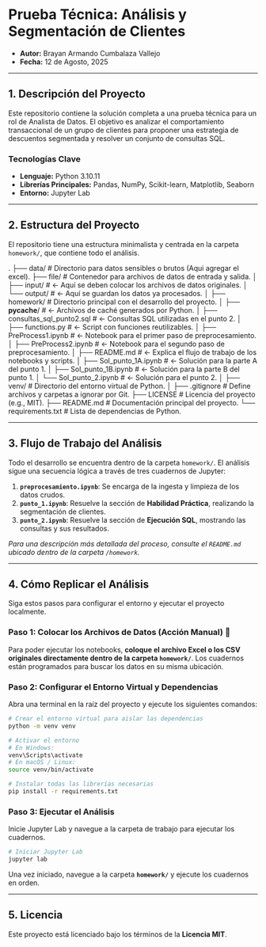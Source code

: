 # Prueba Técnica: Análisis y Segmentación de Clientes

* **Autor:** Brayan Armando Cumbalaza Vallejo
* **Fecha:** 12 de Agosto, 2025

---

## 1. Descripción del Proyecto

Este repositorio contiene la solución completa a una prueba técnica para un rol de Analista de Datos. El objetivo es analizar el comportamiento transaccional de un grupo de clientes para proponer una estrategia de descuentos segmentada y resolver un conjunto de consultas SQL.

### Tecnologías Clave

* **Lenguaje:** Python 3.10.11
* **Librerías Principales:** Pandas, NumPy, Scikit-learn, Matplotlib, Seaborn
* **Entorno:** Jupyter Lab

---

## 2. Estructura del Proyecto

El repositorio tiene una estructura minimalista y centrada en la carpeta `homework/`, que contiene todo el análisis.

.
├── data/               # Directorio para datos sensibles o brutos (Aqui agregar el excel).
├── file/               # Contenedor para archivos de datos de entrada y salida.
│   ├── input/          # <- Aquí se deben colocar los archivos de datos originales.
│   └── output/         # <- Aquí se guardan los datos ya procesados.
│
├── homework/           # Directorio principal con el desarrollo del proyecto.
│   ├── __pycache__/    # <- Archivos de caché generados por Python.
│   ├── consultas_sql_punto2.sql # <- Consultas SQL utilizadas en el punto 2.
│   ├── functions.py    # <- Script con funciones reutilizables.
│   ├── PreProcess1.ipynb # <- Notebook para el primer paso de preprocesamiento.
│   ├── PreProcess2.ipynb # <- Notebook para el segundo paso de preprocesamiento.
│   ├── README.md       # <- Explica el flujo de trabajo de los notebooks y scripts.
│   ├── Sol_punto_1A.ipynb # <- Solución para la parte A del punto 1.
│   ├── Sol_punto_1B.ipynb # <- Solución para la parte B del punto 1.
│   └── Sol_punto_2.ipynb  # <- Solución para el punto 2.
│
├── venv/               # Directorio del entorno virtual de Python.
│
├── .gitignore          # Define archivos y carpetas a ignorar por Git.
├── LICENSE             # Licencia del proyecto (e.g., MIT).
├── README.md           # Documentación principal del proyecto.
└── requirements.txt    # Lista de dependencias de Python.


---

## 3. Flujo de Trabajo del Análisis

Todo el desarrollo se encuentra dentro de la carpeta `homework/`. El análisis sigue una secuencia lógica a través de tres cuadernos de Jupyter:

1.  **`preprocesamiento.ipynb`**: Se encarga de la ingesta y limpieza de los datos crudos.
2.  **`punto_1.ipynb`**: Resuelve la sección de **Habilidad Práctica**, realizando la segmentación de clientes.
3.  **`punto_2.ipynb`**: Resuelve la sección de **Ejecución SQL**, mostrando las consultas y sus resultados.

*Para una descripción más detallada del proceso, consulte el `README.md` ubicado dentro de la carpeta `/homework`.*

---

## 4. Cómo Replicar el Análisis

Siga estos pasos para configurar el entorno y ejecutar el proyecto localmente.

### Paso 1: Colocar los Archivos de Datos (Acción Manual) 📁

Para poder ejecutar los notebooks, **coloque el archivo Excel o los CSV originales directamente dentro de la carpeta `homework/`**. Los cuadernos están programados para buscar los datos en su misma ubicación.

### Paso 2: Configurar el Entorno Virtual y Dependencias

Abra una terminal en la raíz del proyecto y ejecute los siguientes comandos:

```bash
# Crear el entorno virtual para aislar las dependencias
python -m venv venv

# Activar el entorno
# En Windows:
venv\Scripts\activate
# En macOS / Linux:
source venv/bin/activate

# Instalar todas las librerías necesarias
pip install -r requirements.txt
```

### Paso 3: Ejecutar el Análisis

Inicie Jupyter Lab y navegue a la carpeta de trabajo para ejecutar los cuadernos.

```bash
# Iniciar Jupyter Lab
jupyter lab
```

Una vez iniciado, navegue a la carpeta **`homework/`** y ejecute los cuadernos en orden.

---

## 5. Licencia

Este proyecto está licenciado bajo los términos de la **Licencia MIT**.